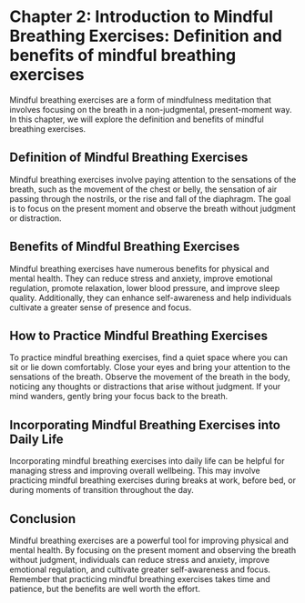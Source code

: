 Chapter 2: Introduction to Mindful Breathing Exercises: Definition and benefits of mindful breathing exercises
==============================================================================================================

Mindful breathing exercises are a form of mindfulness meditation that involves focusing on the breath in a non-judgmental, present-moment way. In this chapter, we will explore the definition and benefits of mindful breathing exercises.

Definition of Mindful Breathing Exercises
-----------------------------------------

Mindful breathing exercises involve paying attention to the sensations of the breath, such as the movement of the chest or belly, the sensation of air passing through the nostrils, or the rise and fall of the diaphragm. The goal is to focus on the present moment and observe the breath without judgment or distraction.

Benefits of Mindful Breathing Exercises
---------------------------------------

Mindful breathing exercises have numerous benefits for physical and mental health. They can reduce stress and anxiety, improve emotional regulation, promote relaxation, lower blood pressure, and improve sleep quality. Additionally, they can enhance self-awareness and help individuals cultivate a greater sense of presence and focus.

How to Practice Mindful Breathing Exercises
-------------------------------------------

To practice mindful breathing exercises, find a quiet space where you can sit or lie down comfortably. Close your eyes and bring your attention to the sensations of the breath. Observe the movement of the breath in the body, noticing any thoughts or distractions that arise without judgment. If your mind wanders, gently bring your focus back to the breath.

Incorporating Mindful Breathing Exercises into Daily Life
---------------------------------------------------------

Incorporating mindful breathing exercises into daily life can be helpful for managing stress and improving overall wellbeing. This may involve practicing mindful breathing exercises during breaks at work, before bed, or during moments of transition throughout the day.

Conclusion
----------

Mindful breathing exercises are a powerful tool for improving physical and mental health. By focusing on the present moment and observing the breath without judgment, individuals can reduce stress and anxiety, improve emotional regulation, and cultivate greater self-awareness and focus. Remember that practicing mindful breathing exercises takes time and patience, but the benefits are well worth the effort.
